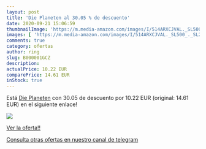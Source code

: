 ```yaml
---
layout: post
title: 'Die Planeten al 30.05 % de descuento'
date: 2020-09-21 15:06:59
thumbnailImage: 'https://m.media-amazon.com/images/I/514ARXCJVAL._SL500_._SL200_.jpg'
images: [ 'https://m.media-amazon.com/images/I/514ARXCJVAL._SL500_._SL200_.jpg' ]
comments: true
category: ofertas
author: ring
slug: B000001GCZ
description:
actualPrice: 10.22 EUR
comparePrice: 14.61 EUR
inStock: true
---
```


Está [Die Planeten](https://www.amazon.com/dp/B000001GCZ/?tag=redken08-20) con 30.05 de descuento por 10.22 EUR (original: 14.61 EUR) en el siguiente enlace!

[![](https://m.media-amazon.com/images/I/514ARXCJVAL._SL500_._SL200_.jpg)](https://www.amazon.com/dp/B000001GCZ/?tag=redken08-20)

[Ver la oferta!!](https://www.amazon.com/dp/B000001GCZ/?tag=redken08-20)

[Consulta otras ofertas en nuestro canal de telegram](https://t.me/s/ofertas25)

